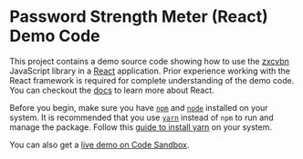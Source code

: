 # Password Strength Meter (React) Demo Code

This project contains a demo source code showing how to use the [zxcvbn][zxcvbn] JavaScript library in a [React][react] application. Prior experience working with the React framework is required for complete understanding of the demo code. You can checkout the [docs][react-docs] to learn more about React.

Before you begin, make sure you have [`npm`][npm] and [`node`][node] installed on your system. It is recommended that you use [`yarn`][yarn] instead of `npm` to run and manage the package. Follow this [guide to install yarn][yarn-install] on your system.

You can also get a [live demo on Code Sandbox][code-demo].


[react-docs]: https://reactjs.org/docs/
[react]: https://reactjs.org/
[code-demo]: https://jsfiddle.net/vxjef11j/26/
[node]: https://nodejs.org/en/
[npm]: https://npmjs.com/
[yarn]: https://yarnpkg.com/
[yarn-install]: https://yarnpkg.com/lang/en/docs/install/
[zxcvbn]: https://github.com/dropbox/zxcvbn

